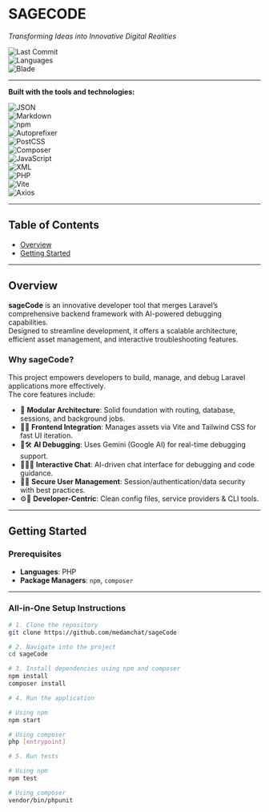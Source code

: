 # SAGECODE

*Transforming Ideas into Innovative Digital Realities*

![Last Commit](https://img.shields.io/badge/last%20commit-last%20sunday-blue)  
![Languages](https://img.shields.io/badge/languages-4-blue)  
![Blade](https://img.shields.io/badge/blade-56.4%25-blue)

---

**Built with the tools and technologies:**

![JSON](https://img.shields.io/badge/-JSON-black)  
![Markdown](https://img.shields.io/badge/-Markdown-black)  
![npm](https://img.shields.io/badge/-npm-red)  
![Autoprefixer](https://img.shields.io/badge/-Autoprefixer-red)  
![PostCSS](https://img.shields.io/badge/-PostCSS-red)  
![Composer](https://img.shields.io/badge/-Composer-orange)  
![JavaScript](https://img.shields.io/badge/-JavaScript-yellow)  
![XML](https://img.shields.io/badge/-XML-blue)  
![PHP](https://img.shields.io/badge/-PHP-purple)  
![Vite](https://img.shields.io/badge/-Vite-blueviolet)  
![Axios](https://img.shields.io/badge/-Axios-purple)

---

## Table of Contents

- [Overview](#overview)  
- [Getting Started](#getting-started)

---

## Overview

**sageCode** is an innovative developer tool that merges Laravel’s comprehensive backend framework with AI-powered debugging capabilities.  
Designed to streamline development, it offers a scalable architecture, efficient asset management, and interactive troubleshooting features.

### Why sageCode?

This project empowers developers to build, manage, and debug Laravel applications more effectively.  
The core features include:

- 🧩 **Modular Architecture**: Solid foundation with routing, database, sessions, and background jobs.  
- 🎨🚀 **Frontend Integration**: Manages assets via Vite and Tailwind CSS for fast UI iteration.  
- 🤖🛠️ **AI Debugging**: Uses Gemini (Google AI) for real-time debugging support.  
- 💬👨‍💻 **Interactive Chat**: AI-driven chat interface for debugging and code guidance.  
- 🔐🧱 **Secure User Management**: Session/authentication/data security with best practices.  
- ⚙️🚀 **Developer-Centric**: Clean config files, service providers & CLI tools.  

---

## Getting Started

### Prerequisites

- **Languages**: PHP  
- **Package Managers**: `npm`, `composer`

---

### All-in-One Setup Instructions

```bash
# 1. Clone the repository
git clone https://github.com/medamchat/sageCode

# 2. Navigate into the project
cd sageCode

# 3. Install dependencies using npm and composer
npm install
composer install

# 4. Run the application

# Using npm
npm start

# Using composer
php [entrypoint]

# 5. Run tests

# Using npm
npm test

# Using composer
vendor/bin/phpunit
